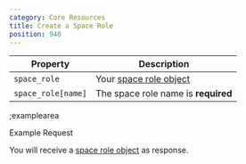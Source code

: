 ```yaml
---
category: Core Resources
title: Create a Space Role
position: 940
---
```


| Property | Description |
|---|---|
| `space_role` | Your [space role object](#core-resources/space-roles/the-space-role-object) |
| `space_role[name]` | The space role name is **required** |

;examplearea

Example Request

<RequestExample url="https://mapi.storyblok.com/v1/spaces/656/space_roles/" httpMethod="POST" :requestObject='{"space_role":{"role":"English User"}}'></RequestExample>

You will receive a [space role object](#core-resources/space-roles/the-space-role-object) as response.
